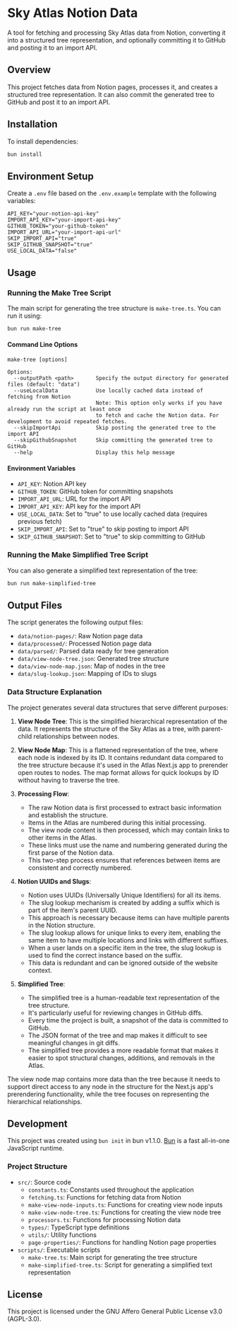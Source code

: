 # Sky Atlas Notion Data

A tool for fetching and processing Sky Atlas data from Notion, converting it into a structured tree representation, and optionally committing it to GitHub and posting it to an import API.

## Overview

This project fetches data from Notion pages, processes it, and creates a structured tree representation. It can also commit the generated tree to GitHub and post it to an import API.

## Installation

To install dependencies:

```bash
bun install
```

## Environment Setup

Create a `.env` file based on the `.env.example` template with the following variables:

```
API_KEY="your-notion-api-key"
IMPORT_API_KEY="your-import-api-key"
GITHUB_TOKEN="your-github-token"
IMPORT_API_URL="your-import-api-url"
SKIP_IMPORT_API="true"
SKIP_GITHUB_SNAPSHOT="true"
USE_LOCAL_DATA="false"
```

## Usage

### Running the Make Tree Script

The main script for generating the tree structure is `make-tree.ts`. You can run it using:

```bash
bun run make-tree
```

#### Command Line Options

```
make-tree [options]

Options:
  --outputPath <path>       Specify the output directory for generated files (default: "data")
  --useLocalData            Use locally cached data instead of fetching from Notion
                            Note: This option only works if you have already run the script at least once
                            to fetch and cache the Notion data. For development to avoid repeated fetches.
  --skipImportApi           Skip posting the generated tree to the import API
  --skipGithubSnapshot      Skip committing the generated tree to GitHub
  --help                    Display this help message
```

#### Environment Variables

- `API_KEY`: Notion API key
- `GITHUB_TOKEN`: GitHub token for committing snapshots
- `IMPORT_API_URL`: URL for the import API
- `IMPORT_API_KEY`: API key for the import API
- `USE_LOCAL_DATA`: Set to "true" to use locally cached data (requires previous fetch)
- `SKIP_IMPORT_API`: Set to "true" to skip posting to import API
- `SKIP_GITHUB_SNAPSHOT`: Set to "true" to skip committing to GitHub

### Running the Make Simplified Tree Script

You can also generate a simplified text representation of the tree:

```bash
bun run make-simplified-tree
```

## Output Files

The script generates the following output files:

- `data/notion-pages/`: Raw Notion page data
- `data/processed/`: Processed Notion page data
- `data/parsed/`: Parsed data ready for tree generation
- `data/view-node-tree.json`: Generated tree structure
- `data/view-node-map.json`: Map of nodes in the tree
- `data/slug-lookup.json`: Mapping of IDs to slugs

### Data Structure Explanation

The project generates several data structures that serve different purposes:

1. **View Node Tree**: This is the simplified hierarchical representation of the data. It represents the structure of the Sky Atlas as a tree, with parent-child relationships between nodes.

2. **View Node Map**: This is a flattened representation of the tree, where each node is indexed by its ID. It contains redundant data compared to the tree structure because it's used in the Atlas Next.js app to prerender open routes to nodes. The map format allows for quick lookups by ID without having to traverse the tree.

3. **Processing Flow**:

   - The raw Notion data is first processed to extract basic information and establish the structure.
   - Items in the Atlas are numbered during this initial processing.
   - The view node content is then processed, which may contain links to other items in the Atlas.
   - These links must use the name and numbering generated during the first parse of the Notion data.
   - This two-step process ensures that references between items are consistent and correctly numbered.

4. **Notion UUIDs and Slugs**:

   - Notion uses UUIDs (Universally Unique Identifiers) for all its items.
   - The slug lookup mechanism is created by adding a suffix which is part of the item's parent UUID.
   - This approach is necessary because items can have multiple parents in the Notion structure.
   - The slug lookup allows for unique links to every item, enabling the same item to have multiple locations and links with different suffixes.
   - When a user lands on a specific item in the tree, the slug lookup is used to find the correct instance based on the suffix.
   - This data is redundant and can be ignored outside of the website context.

5. **Simplified Tree**:
   - The simplified tree is a human-readable text representation of the tree structure.
   - It's particularly useful for reviewing changes in GitHub diffs.
   - Every time the project is built, a snapshot of the data is committed to GitHub.
   - The JSON format of the tree and map makes it difficult to see meaningful changes in git diffs.
   - The simplified tree provides a more readable format that makes it easier to spot structural changes, additions, and removals in the Atlas.

The view node map contains more data than the tree because it needs to support direct access to any node in the structure for the Next.js app's prerendering functionality, while the tree focuses on representing the hierarchical relationships.

## Development

This project was created using `bun init` in bun v1.1.0. [Bun](https://bun.sh) is a fast all-in-one JavaScript runtime.

### Project Structure

- `src/`: Source code
  - `constants.ts`: Constants used throughout the application
  - `fetching.ts`: Functions for fetching data from Notion
  - `make-view-node-inputs.ts`: Functions for creating view node inputs
  - `make-view-node-tree.ts`: Functions for creating the view node tree
  - `processors.ts`: Functions for processing Notion data
  - `types/`: TypeScript type definitions
  - `utils/`: Utility functions
  - `page-properties/`: Functions for handling Notion page properties
- `scripts/`: Executable scripts
  - `make-tree.ts`: Main script for generating the tree structure
  - `make-simplified-tree.ts`: Script for generating a simplified text representation

## License

This project is licensed under the GNU Affero General Public License v3.0 (AGPL-3.0).
